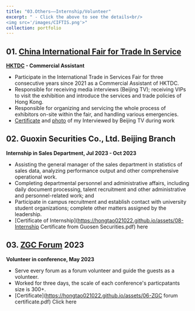 ```yaml
---
title: "03.Others——Internship/Volunteer"
excerpt: " - Click the above to see the details<br/>
<img src='/images/CIFTIS.png'>"
collection: portfolio
---
```


## 01. [China International Fair for Trade In Service](https://www.ciftis.org/en/article/62543/)
**[HKTDC](https://aboutus.hktdc.com/en/) - Commercial Assistant** 
 - Participate in the International Trade in Services Fair for three consecutive years since 2021 as a Commercial Assistant of HKTDC.
 - Responsible for receiving media interviews (Beijing TV); receiving VIPs to visit the exhibition and introduce the services and trade policies of Hong Kong.
 - Responsible for organizing and servicing the whole process of exhibitors on-site within the fair, and handling various emergencies.
 - [Certificate](https://hongtao021022.github.io/assets/CIFTIS_proof.png) and [photo](https://hongtao021022.github.io/assets/CIFTIS_interview.png) of my Interviewed by Beijing TV during work

## 02.  Guoxin Securities Co., Ltd. Beijing Branch
**Internship in Sales Department,  Jul 2023 - Oct 2023**
 - Assisting the general manager of the sales department in statistics of sales data, analyzing performance output and other comprehensive operational work.
 - Completing departmental personnel and administrative affairs, including daily document processing, talent recruitment and other administrative and personnel-related work; and
 - Participate in campus recruitment and establish contact with university student organizations; complete other matters assigned by the leadership.
 - [Certificate of Internship](https://hongtao021022.github.io/assets/08-Internship Certificate from Guosen Securities.pdf)  here


## 03. [ZGC Forum](https://www.zgcforum.com.cn/en) 2023
**Volunteer in conference, May 2023**
 - Serve every forum as a forum volunteer and guide the guests as a volunteer.
 - Worked for three days, the scale of each conference's particpatants size is 300+.
 - [Certificate](https://hongtao021022.github.io/assets/06-ZGC forum certificate.pdf) Click here

